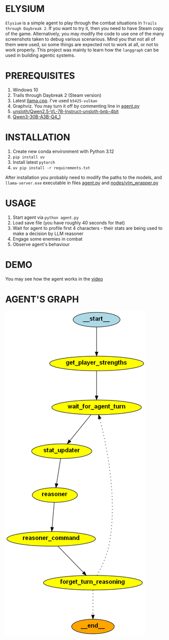 # ELYSIUM
`Elysium` is a simple agent to play through the combat situations in `Trails through Daybreak 2`. 
If you want to try it, then you need to have Steam copy of the game. Alternatively, you may modify the code to use one of the many screenshots taken to debug various scenarious. 
Mind you that not all of them were used, so some things are expected not to work at all, or not to work properly.
This project was mainly to learn how the `langgraph` can be used in building agentic systems.

# PREREQUISITES
1. Windows 10
2. Trails through Daybreak 2 (Steam version)
3. Latest [llama.cpp](https://github.com/ggml-org/llama.cpp/releases). I've used `b5425-vulkan`
4. Graphviz. You may turn it off by commenting line in [agent.py](https://github.com/s4rduk4r/elysium/blob/04cd67b575d4ca106654d6facbd33f21a6971ac8/agent.py#L49)
5. [unsloth/Qwen2.5-VL-7B-Instruct-unsloth-bnb-4bit](https://huggingface.co/unsloth/Qwen2.5-VL-7B-Instruct-unsloth-bnb-4bit)
6. [Qwen3-30B-A3B-Q4_1](https://huggingface.co/unsloth/Qwen3-30B-A3B-GGUF/blob/main/Qwen3-30B-A3B-Q4_1.gguf)

# INSTALLATION
1. Create new conda environment with Python 3.12
2. `pip install uv`
3. Install latest `pytorch`
4. `uv pip install -r requirements.txt`

After installation you probably need to modify the paths to the models, and `llama-server.exe` executable in files [agent.py](https://github.com/s4rduk4r/elysium/blob/04cd67b575d4ca106654d6facbd33f21a6971ac8/agent.py#L153) 
and [nodes/vlm_wrapper.py](https://github.com/s4rduk4r/elysium/blob/04cd67b575d4ca106654d6facbd33f21a6971ac8/nodes/vlm_wrapper.py#L17)

# USAGE
1. Start agent via `python agent.py`
2. Load save file (you have roughly 40 seconds for that)
3. Wait for agent to profile first 4 characters - their stats are being used to make a decision by LLM reasoner
4. Engage some enemies in combat
5. Observe agent's behaviour

# DEMO
You may see how the agent works in the [video](https://www.youtube.com/watch?v=JAsctVm7zVQ)

# AGENT'S GRAPH
![](https://raw.githubusercontent.com/s4rduk4r/elysium/main/agent_graph.png)
